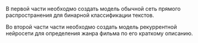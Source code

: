 В первой части необходмо создать модель обычной сеть прямого распространения для бинарной классификации текстов.

Во второй части части необходмо создать модель рекуррентной нейросети для определения жанра фильма по его краткому описанию.
